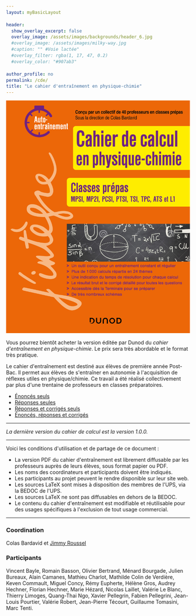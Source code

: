```yaml
---
layout: myBasicLayout

header:
  show_overlay_excerpt: false
  overlay_image: /assets/images/backgrounds/header_6.jpg
  #overlay_image: /assets/images/milky-way.jpg
  #caption: "" #Voie lactée"
  #overlay_filter: rgba(1, 17, 47, 0.2)
  #overlay_color: "#907ab3"

author_profile: no
permalink: /cde/
title: "Le cahier d'entraînement en physique-chimie"
---
```


![cahier de calcul](/assets/images/image_cde.jpg)

Vous pourrez bientôt acheter la version éditée par Dunod du *cahier d'entraînement en physique-chimie*. Le prix sera très abordable et le format très pratique.

Le cahier d'entraînement est destiné aux élèves de première année Post-Bac. Il permet aux élèves de s'entraîner en autonomie à l'acquisition de réflexes utiles en physique/chimie. Ce travail a été réalisé collectivement par plus d'une trentaine de professeurs en classes préparatoires.
- [Énoncés seuls](cahier_d_entrainement_PC_enonces_v1-0-0.pdf)
- [Réponses seules](cahier_d_entrainement_PC_reponses_v1-0-0.pdf)
- [Réponses et corrigés seuls](cahier_d_entrainement_PC_corriges_v1-0-0.pdf)
- [Énoncés, réponses et corrigés](cahier_d_entrainement_PC_v1-0-0.pdf)

---

*La dernière version du cahier de calcul est la version 1.0.0.*

---

Voici les conditions d'utilisation et de partage de ce document : 
- La version PDF du cahier d'entraînement est librement diffusable par les professeurs auprès de leurs élèves, sous format papier ou PDF.
- Les noms des coordinateurs et participants doivent être indiqués.
- Les participants au projet peuvent le rendre disponible sur leur site web.
- Les sources LaTeX sont mises à disposition des membres de l'UPS, via la BEDOC de l'UPS.
- Les sources LaTeX ne sont pas diffusables en dehors de la BEDOC.
- Le contenu du cahier d'entraînement est modifiable et réutilisable pour des usages spécifiques à l'exclusion de tout usage commercial.


---
### Coordination
Colas Bardavid et [Jimmy Roussel](https://femto-physique.fr) 

### Participants
Vincent Bayle, Romain Basson, Olivier Bertrand, Ménard Bourgade, Julien Bureaux, Alain Camanes, Mathieu Charlot, Mathilde Colin de Verdière, Keven Commault, Miguel Concy, Rémy Eupherte, Hélène Gros, Audrey Hechner, Florian Hechner, Marie Hézard, Nicolas Laillet, Valérie Le Blanc, Thierry Limoges, Quang-Thai Ngo, Xavier Pellegrin, Fabien Pellegrini, Jean-Louis Pourtier, Valérie Robert, Jean-Pierre Técourt, Guillaume Tomasini, Marc Tenti.